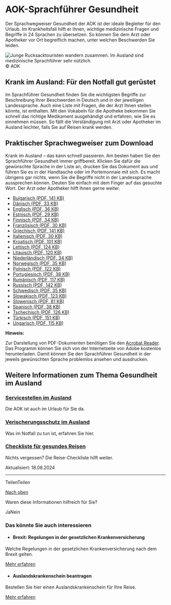 # AOK-Sprachführer Gesundheit

Der Sprachwegweiser Gesundheit der AOK ist der ideale Begleiter für den Urlaub. Im Krankheitsfall hilft er Ihnen, wichtige medizinische Fragen und Begriffe in 24 Sprachen zu übersetzen. So können Sie dem Arzt oder Apotheker vor Ort begreiflich machen, unter welchen Beschwerden Sie leiden.

![Junge Rucksacktouristen wandern zusammen. Im Ausland sind medizinische Sprachführer sehr nützlich.](https://www.aok.de/pk/magazin/cms/fileadmin/_processed_/7/f/csm_sprachfuehrer-gesundheit_b430504d56.jpg.webp)© AOK

## Krank im Ausland: Für den Notfall gut gerüstet

Im Sprachführer Gesundheit finden Sie die wichtigsten Begriffe zur Beschreibung Ihrer Beschwerden in Deutsch und in der jeweiligen Landessprache. Auch eine Liste mit Fragen, die der Arzt Ihnen stellen könnte, ist enthalten. Mit den Vokabeln für die Apotheke bekommen Sie schnell das richtige Medikament ausgehändigt und erfahren, wie Sie es einnehmen müssen. So fällt die Verständigung mit Arzt oder Apotheker im Ausland leichter, falls Sie auf Reisen krank werden.

## Praktischer Sprachwegweiser zum Download

Krank im Ausland – das kann schnell passieren. Am besten haben Sie den Sprachführer Gesundheit immer griffbereit. Klicken Sie dafür die gewünschte Sprache in der Liste an, drucken Sie das Dokument aus und führen Sie es in der Handtasche oder im Portemonnaie mit sich. Es macht übrigens gar nichts, wenn Sie die Begriffe nicht in der Landessprache aussprechen können. Deuten Sie einfach mit dem Finger auf das gesuchte Wort. Der Arzt oder Apotheker hilft Ihnen gerne weiter.

- [Bulgarisch (PDF, 141 KB)](https://www.aok.de/pk/magazin/cms/fileadmin/pk/pdf/sprachfuehrer-bulgarisch.pdf "Der Sprachführer öffnet sich in einem neuen Browserfenster.")
- [Dänisch (PDF, 33 KB)](https://www.aok.de/pk/magazin/cms/fileadmin/pk/pdf/sprachfuehrer-daenisch.pdf "Der Sprachführer öffnet sich in einem neuen Browserfenster.")
- [Englisch (PDF, 36 KB)](https://www.aok.de/pk/magazin/cms/fileadmin/pk/pdf/sprachfuehrer-englisch.pdf "Der Sprachführer öffnet sich in einem neuen Browserfenster.")
- [Estnisch (PDF, 29 KB)](https://www.aok.de/pk/magazin/cms/fileadmin/pk/pdf/sprachfuehrer-estnisch.pdf "Der Sprachführer öffnet sich in einem neuen Browserfenster.")
- [Finnisch (PDF, 34 KB)](https://www.aok.de/pk/magazin/cms/fileadmin/pk/pdf/sprachfuehrer-finnisch.pdf "Der Sprachführer öffnet sich in einem neuen Browserfenster.")
- [Französisch (PDF, 30 KB)](https://www.aok.de/pk/magazin/cms/fileadmin/pk/pdf/sprachfuehrer-franzoesisch.pdf "Der Sprachführer öffnet sich in einem neuen Browserfenster.")
- [Griechisch (PDF, 141 KB)](https://www.aok.de/pk/magazin/cms/fileadmin/pk/pdf/sprachfuehrer-griechisch.pdf "Der Sprachführer öffnet sich in einem neuen Browserfenster.")
- [Italienisch (PDF, 30 KB)](https://www.aok.de/pk/magazin/cms/fileadmin/pk/pdf/sprachfuehrer-italienisch.pdf "Der Sprachführer öffnet sich in einem neuen Browserfenster.")
- [Kroatisch (PDF, 101 KB)](https://www.aok.de/pk/magazin/cms/fileadmin/pk/pdf/sprachfuehrer-kroatisch.pdf "Der Sprachführer öffnet sich in einem neuen Browserfenster.")
- [Lettisch (PDF, 124 KB)](https://www.aok.de/pk/magazin/cms/fileadmin/pk/pdf/sprachfuehrer-lettisch.pdf "Der Sprachführer öffnet sich in einem neuen Browserfenster.")
- [Litauisch (PDF, 120 KB)](https://www.aok.de/pk/magazin/cms/fileadmin/pk/pdf/sprachfuehrer-litauisch.pdf "Der Sprachführer öffnet sich in einem neuen Browserfenster.")
- [Niederländisch (PDF, 34 KB)](https://www.aok.de/pk/magazin/cms/fileadmin/pk/pdf/sprachfuehrer-niederlaendisch.pdf "Der Sprachführer öffnet sich in einem neuen Browserfenster.")
- [Norwegisch (PDF, 35 KB)](https://www.aok.de/pk/magazin/cms/fileadmin/pk/pdf/sprachfuehrer-norwegisch.pdf "Der Sprachführer öffnet sich in einem neuen Browserfenster.")
- [Polnisch (PDF, 122 KB)](https://www.aok.de/pk/magazin/cms/fileadmin/pk/pdf/sprachfuehrer-polnisch.pdf "Der Sprachführer öffnet sich in einem neuen Browserfenster.")
- [Portugiesisch (PDF, 38 KB)](https://www.aok.de/pk/magazin/cms/fileadmin/pk/pdf/sprachfuehrer-portugiesisch.pdf "Der Sprachführer öffnet sich in einem neuen Browserfenster.")
- [Rumänisch (PDF, 117 KB)](https://www.aok.de/pk/magazin/cms/fileadmin/pk/pdf/sprachfuehrer-rumaenisch.pdf "Der Sprachführer öffnet sich in einem neuen Browserfenster.")
- [Russisch (PDF, 142 KB)](https://www.aok.de/pk/magazin/cms/fileadmin/pk/pdf/sprachfuehrer-russisch.pdf "Der Sprachführer öffnet sich in einem neuen Browserfenster.")
- [Schwedisch (PDF, 35 KB)](https://www.aok.de/pk/magazin/cms/fileadmin/pk/pdf/sprachfuehrer-schwedisch.pdf "Der Sprachführer öffnet sich in einem neuen Browserfenster.")
- [Slowakisch (PDF, 123 KB)](https://www.aok.de/pk/magazin/cms/fileadmin/pk/pdf/sprachfuehrer-slowakisch.pdf "Der Sprachführer öffnet sich in einem neuen Browserfenster.")
- [Slowenisch (PDF, 81 KB)](https://www.aok.de/pk/magazin/cms/fileadmin/pk/pdf/sprachfuehrer-slowenisch.pdf "Der Sprachführer öffnet sich in einem neuen Browserfenster.")
- [Spanisch (PDF, 38 KB)](https://www.aok.de/pk/magazin/cms/fileadmin/pk/pdf/sprachfuehrer-spanisch.pdf "Der Sprachführer öffnet sich in einem neuen Browserfenster.")
- [Tschechisch (PDF, 126 KB)](https://www.aok.de/pk/magazin/cms/fileadmin/pk/pdf/sprachfuehrer-tschechisch.pdf "Der Sprachführer öffnet sich in einem neuen Browserfenster.")
- [Türkisch (PDF, 151 KB)](https://www.aok.de/pk/magazin/cms/fileadmin/pk/pdf/sprachfuehrer-tuerkisch.pdf "Der Sprachführer öffnet sich in einem neuen Browserfenster.")
- [Ungarisch (PDF, 115 KB)](https://www.aok.de/pk/magazin/cms/fileadmin/pk/pdf/sprachfuehrer-ungarisch.pdf "Der Sprachführer öffnet sich in einem neuen Browserfenster.")

**Hinweis:**

Zur Darstellung von PDF-Dokumenten benötigen Sie den [Acrobat Reader](https://get.adobe.com/de/reader/ "Externer Link. Es öffnet sich ein neues Browserfenster."). Das Programm können Sie sich von der Internetseite von Adobe kostenlos herunterladen. Damit können Sie den Sprachführer Gesundheit in der jeweils gewünschten Sprache problemlos ansehen und ausdrucken.

## Weitere Informationen zum Thema Gesundheit im Ausland

### [Servicestellen im Ausland](https://www.aok.de/pk/leistungen/ausland/versicherungsschutz-im-urlaub/)

Die AOK ist auch im Urlaub für Sie da.

### [Verischerungsschutz im Ausland](https://www.aok.de/pk/leistungen/ausland/versicherungsschutz-im-urlaub/)

Was im Notfall zu tun ist, erfahren Sie hier.

### [Checkliste für gesundes Reisen](https://www.aok.de/pk/magazin/reisen/sicher-reisen/checklisten-fuer-einen-entspannten-urlaub/)

Nichts vergessen? Die Reise-Checkliste hilft weiter.

Aktualisiert: 18.08.2024

* * *

TeilenTeilen

[Nach oben](https://www.aok.de/pk/leistungen/ausland/sprachfuehrer-gesundheit/#main-content)

Waren diese Informationen hilfreich für Sie?

JaNein

### Das könnte Sie auch interessieren

- #### Brexit: Regelungen in der gesetzlichen Krankenversicherung







Welche Regelungen in der gesetzlichen Krankenversicherung nach dem Brexit gelten.



[Mehr erfahren](https://www.aok.de/pk/leistungen/ausland/brexit/)

- #### Auslandskrankenschein beantragen







Bestellen Sie hier einen Auslandskrankenschein für Ihre Reise.



[Mehr erfahren](https://www.aok.de/pk/leistungen/ausland/auslandskrankenschein-beantragen/)